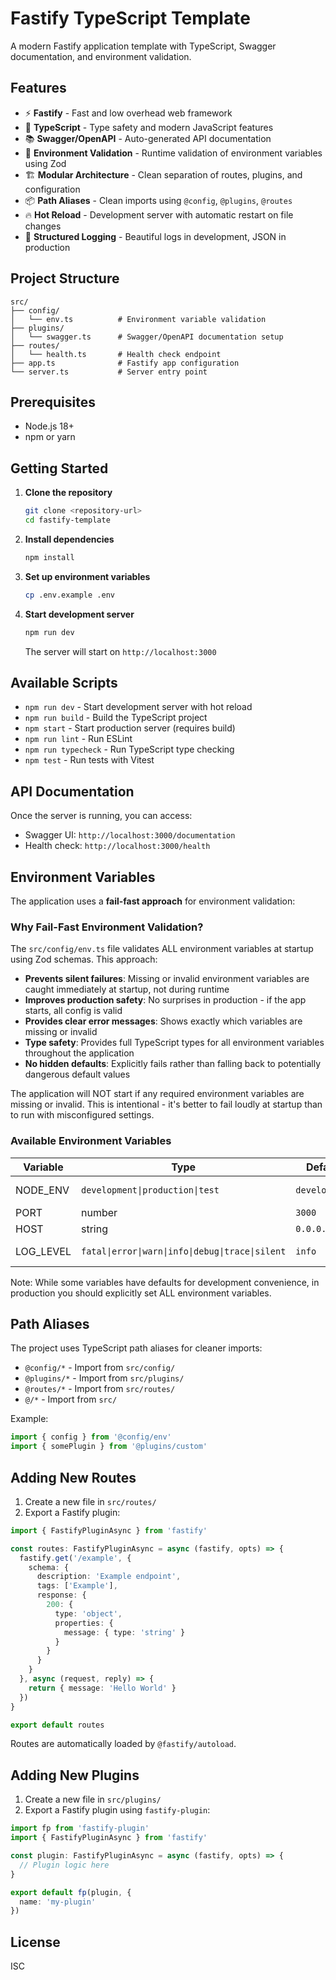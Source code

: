 # Fastify TypeScript Template

A modern Fastify application template with TypeScript, Swagger documentation, and environment validation.

## Features

- ⚡ **Fastify** - Fast and low overhead web framework
- 🔷 **TypeScript** - Type safety and modern JavaScript features
- 📚 **Swagger/OpenAPI** - Auto-generated API documentation
- 🔐 **Environment Validation** - Runtime validation of environment variables using Zod
- 🏗️ **Modular Architecture** - Clean separation of routes, plugins, and configuration
- 📦 **Path Aliases** - Clean imports using `@config`, `@plugins`, `@routes`
- 🔥 **Hot Reload** - Development server with automatic restart on file changes
- 📝 **Structured Logging** - Beautiful logs in development, JSON in production

## Project Structure

```
src/
├── config/
│   └── env.ts          # Environment variable validation
├── plugins/
│   └── swagger.ts      # Swagger/OpenAPI documentation setup
├── routes/
│   └── health.ts       # Health check endpoint
├── app.ts              # Fastify app configuration
└── server.ts           # Server entry point
```

## Prerequisites

- Node.js 18+ 
- npm or yarn

## Getting Started

1. **Clone the repository**
   ```bash
   git clone <repository-url>
   cd fastify-template
   ```

2. **Install dependencies**
   ```bash
   npm install
   ```

3. **Set up environment variables**
   ```bash
   cp .env.example .env
   ```

4. **Start development server**
   ```bash
   npm run dev
   ```

   The server will start on `http://localhost:3000`

## Available Scripts

- `npm run dev` - Start development server with hot reload
- `npm run build` - Build the TypeScript project
- `npm start` - Start production server (requires build)
- `npm run lint` - Run ESLint
- `npm run typecheck` - Run TypeScript type checking
- `npm test` - Run tests with Vitest

## API Documentation

Once the server is running, you can access:
- Swagger UI: `http://localhost:3000/documentation`
- Health check: `http://localhost:3000/health`

## Environment Variables

The application uses a **fail-fast approach** for environment validation:

### Why Fail-Fast Environment Validation?

The `src/config/env.ts` file validates ALL environment variables at startup using Zod schemas. This approach:

- **Prevents silent failures**: Missing or invalid environment variables are caught immediately at startup, not during runtime
- **Improves production safety**: No surprises in production - if the app starts, all config is valid
- **Provides clear error messages**: Shows exactly which variables are missing or invalid
- **Type safety**: Provides full TypeScript types for all environment variables throughout the application
- **No hidden defaults**: Explicitly fails rather than falling back to potentially dangerous default values

The application will NOT start if any required environment variables are missing or invalid. This is intentional - it's better to fail loudly at startup than to run with misconfigured settings.

### Available Environment Variables

| Variable | Type | Default | Description |
|----------|------|---------|-------------|
| NODE_ENV | `development\|production\|test` | `development` | Application environment |
| PORT | number | `3000` | Server port |
| HOST | string | `0.0.0.0` | Server host |
| LOG_LEVEL | `fatal\|error\|warn\|info\|debug\|trace\|silent` | `info` | Logging level |

Note: While some variables have defaults for development convenience, in production you should explicitly set ALL environment variables.

## Path Aliases

The project uses TypeScript path aliases for cleaner imports:

- `@config/*` - Import from `src/config/`
- `@plugins/*` - Import from `src/plugins/`
- `@routes/*` - Import from `src/routes/`
- `@/*` - Import from `src/`

Example:
```typescript
import { config } from '@config/env'
import { somePlugin } from '@plugins/custom'
```

## Adding New Routes

1. Create a new file in `src/routes/`
2. Export a Fastify plugin:

```typescript
import { FastifyPluginAsync } from 'fastify'

const routes: FastifyPluginAsync = async (fastify, opts) => {
  fastify.get('/example', {
    schema: {
      description: 'Example endpoint',
      tags: ['Example'],
      response: {
        200: {
          type: 'object',
          properties: {
            message: { type: 'string' }
          }
        }
      }
    }
  }, async (request, reply) => {
    return { message: 'Hello World' }
  })
}

export default routes
```

Routes are automatically loaded by `@fastify/autoload`.

## Adding New Plugins

1. Create a new file in `src/plugins/`
2. Export a Fastify plugin using `fastify-plugin`:

```typescript
import fp from 'fastify-plugin'
import { FastifyPluginAsync } from 'fastify'

const plugin: FastifyPluginAsync = async (fastify, opts) => {
  // Plugin logic here
}

export default fp(plugin, {
  name: 'my-plugin'
})
```

## License

ISC